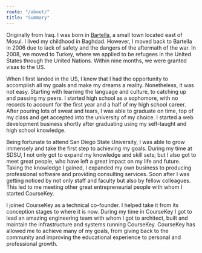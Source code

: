 ```yaml
---
route: "/about/"
title: "Summary"
---
```


Originally from Iraq. I was born in [Bartella](https://en.wikipedia.org/wiki/Bartella), a small town located east of Mosul. I lived my childhood in Baghdad. However, I moved back to Bartella in 2006 due to lack of safety and the dangers of the aftermath of the war. In 2008, we moved to Turkey, where we applied to be refugees in the United States through the United Nations. Within nine months, we were granted visas to the US.
  
When I first landed in the US, I knew that I had the opportunity to accomplish all my goals and make my dreams a reality. Nonetheless, it was not easy. Starting with learning the language and culture, to catching up and passing my peers. I started high school as a sophomore, with no records to account for the first year and a half of my high school career. After pouring lots of sweat and tears, I was able to graduate on time, top of my class and get accepted into the university of my choice. I started a web development business shortly after graduating using my self-taught and high school knowledge.

Being fortunate to attend San Diego State University, I was able to grow immensely and take the first step to achieving my goals. During my time at SDSU, I not only got to expand my knowledge and skill sets; but I also got to meet great people, who have left a great impact on my life and future. Taking the knowledge I gained, I expanded my own business to producing professional software and providing consulting services. Soon after I was getting noticed by not only staff and faculty but also by fellow colleagues. This led to me meeting other great entrepreneurial people with whom I started CourseKey. 

I joined CourseKey as a technical co-founder. I helped take it from its conception stages to where it is now. During my time in CourseKey I got to lead an amazing engineering team with whom I got to architect, built and maintain the infrastructure and systems running CourseKey. CourseKey has allowed me to achieve many of my goals, from giving back to the community and improving the educational experience to personal and professional growth.
